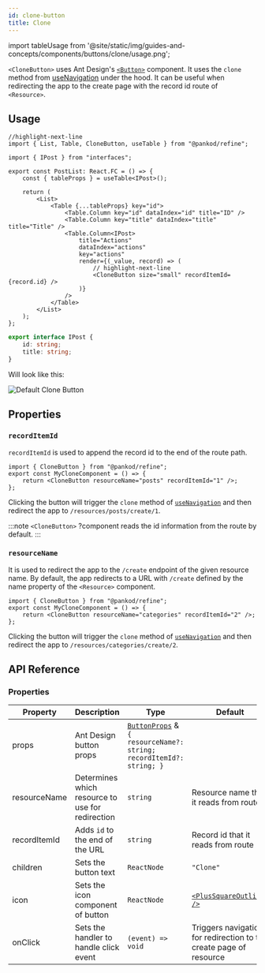 ```yaml
---
id: clone-button
title: Clone
---
```


import tableUsage from '@site/static/img/guides-and-concepts/components/buttons/clone/usage.png';

`<CloneButton>` uses Ant Design's [`<Button>`](https://ant.design/components/button/) component. It uses the `clone` method from [useNavigation](#) under the hood. 
It can be useful when redirecting the app to the create page with the record id route of `<Resource>`.

## Usage

```tsx
//highlight-next-line
import { List, Table, CloneButton, useTable } from "@pankod/refine";

import { IPost } from "interfaces";

export const PostList: React.FC = () => {
    const { tableProps } = useTable<IPost>();

    return (
        <List>
            <Table {...tableProps} key="id">
                <Table.Column key="id" dataIndex="id" title="ID" />
                <Table.Column key="title" dataIndex="title" title="Title" />
                <Table.Column<IPost>
                    title="Actions"
                    dataIndex="actions"
                    key="actions"
                    render={(_value, record) => (
                        // highlight-next-line
                        <CloneButton size="small" recordItemId={record.id} />
                    )}
                />
            </Table>
        </List>
    );
};
```

```ts
export interface IPost {
    id: string;
    title: string;
}
```

Will look like this:

<div>
    <img src={tableUsage} alt="Default Clone Button" />
</div>

## Properties

### `recordItemId`

`recordItemId` is used to append the record id to the end of the route path.

```tsx
import { CloneButton } from "@pankod/refine";
export const MyCloneComponent = () => {
    return <CloneButton resourceName="posts" recordItemId="1" />;
};
```

Clicking the button will trigger the `clone` method of [`useNavigation`](#) and then redirect the app to `/resources/posts/create/1`.

:::note
`<CloneButton>` ?component reads the id information from the route by default.
:::

### `resourceName`

It is used to redirect the app to the `/create` endpoint of the given resource name. By default, the app redirects to a URL with `/create` defined by the name property of the `<Resource>` component.

```tsx
import { CloneButton } from "@pankod/refine";
export const MyCloneComponent = () => {
    return <CloneButton resourceName="categories" recordItemId="2" />;
};
```

Clicking the button will trigger the `clone` method of [`useNavigation`](#) and then redirect the app to `/resources/categories/create/2`.

## API Reference

### Properties

| Property     | Description                                   | Type                                                                                                             | Default                                                         |
| ------------ | --------------------------------------------- | ---------------------------------------------------------------------------------------------------------------- | --------------------------------------------------------------- |
| props        | Ant Design button props                       | [`ButtonProps`](https://ant.design/components/button/#API) & `{ resourceName?: string; recordItemId?: string; }` |                                                                 |
| resourceName | Determines which resource to use for redirection | `string`                                                                                                         | Resource name that it reads from route                          |
| recordItemId | Adds `id` to the end of the URL                | `string`                                                                                                         | Record id that it reads from route                              |
| children     | Sets the button text                           | `ReactNode`                                                                                                      | `"Clone"`                                                       |
| icon         | Sets the icon component of button              | `ReactNode`                                                                                                      | [`<PlusSquareOutlined />`](https://ant.design/components/icon/) |
| onClick      | Sets the handler to handle click event         | `(event) => void`                                                                                                | Triggers navigation for redirection to the create page of resource |

